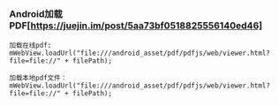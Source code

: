 ### Android加载PDF[https://juejin.im/post/5aa73bf0518825556140ed46]

    加载在线pdf:
    mWebView.loadUrl("file:///android_asset/pdf/pdfjs/web/viewer.html?file=file://" + filePath);

    加载本地pdf文件：
    mWebView.loadUrl("file:///android_asset/pdf/pdfjs/web/viewer.html?file=file://" + filePath);

